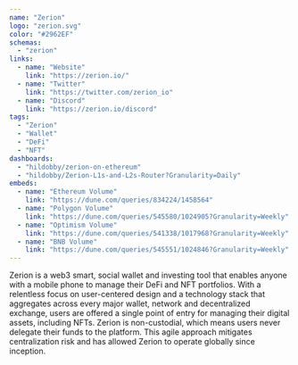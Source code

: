 ```yaml
---
name: "Zerion" 
logo: "zerion.svg"
color: "#2962EF"
schemas: 
  - "zerion"
links:
  - name: "Website"
    link: "https://zerion.io/"
  - name: "Twitter"
    link: "https://twitter.com/zerion_io"
  - name: "Discord"
    link: "https://zerion.io/discord"
tags:
  - "Zerion" 
  - "Wallet"
  - "DeFi"
  - "NFT"
dashboards:
  - "hildobby/zerion-on-ethereum"
  - "hildobby/Zerion-L1s-and-L2s-Router?Granularity=Daily"
embeds:
  - name: "Ethereum Volume"
    link: "https://dune.com/queries/834224/1458564"
  - name: "Polygon Volume"
    link: "https://dune.com/queries/545580/1024905?Granularity=Weekly"
  - name: "Optimism Volume"
    link: "https://dune.com/queries/541338/1017968?Granularity=Weekly" 
  - name: "BNB Volume"
    link: "https://dune.com/queries/545551/1024846?Granularity=Weekly" 
---
```


Zerion is a web3 smart, social wallet and investing tool that enables anyone with a mobile phone to manage their DeFi and NFT portfolios. With a relentless focus on user-centered design and a technology stack that aggregates across every major wallet, network and decentralized exchange, users are offered a single point of entry for managing their digital assets, including NFTs. Zerion is non-custodial, which means users never delegate their funds to the platform. This agile approach mitigates centralization risk and has allowed Zerion to operate globally since inception.
